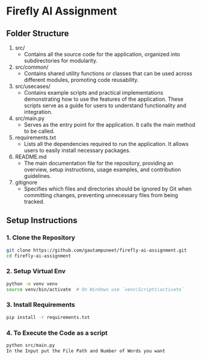 # Firefly AI Assignment

## Folder Structure
1. src/ 
   * Contains all the source code for the application, organized into subdirectories for modularity.
2. src/common/
   * Contains shared utility functions or classes that can be used across different modules, promoting code reusability.
3. src/usecases/ 
   * Contains example scripts and practical implementations demonstrating how to use the features of the application. These scripts serve as a guide for users to understand functionality and integration.
4. src/main.py 
   * Serves as the entry point for the application. It calls the main method to be called.
5. requirements.txt 
   * Lists all the dependencies required to run the application. It allows users to easily install necessary packages.
6. README.md 
   * The main documentation file for the repository, providing an overview, setup instructions, usage examples, and contribution guidelines.
7. gitignore
   * Specifies which files and directories should be ignored by Git when committing changes, preventing unnecessary files from being tracked.


## Setup Instructions

### 1. Clone the Repository
```bash
git clone https://github.com/gautampuneet/firefly-ai-assignment.git
cd firefly-ai-assignment
```

### 2. Setup Virtual Env
```bash
python -m venv venv
source venv/bin/activate  # On Windows use `venv\Scripts\activate`
```

### 3. Install Requirements
```bash
pip install -r requirements.txt
```

### 4. To Execute the Code as a script
```bash
python src/main.py
In the Input put the File Path and Number of Words you want
```